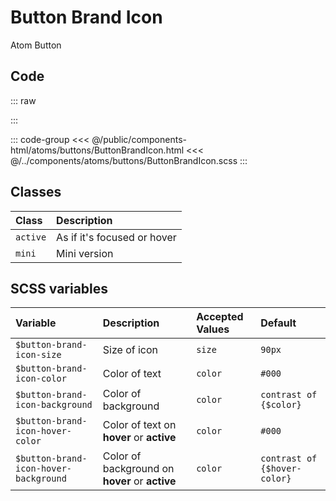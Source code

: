 # Button Brand Icon 
<Badge type="tip">Atom</Badge> <Badge type="info">Button</Badge>

## Code

::: raw
<div class="dev-section">
    <!--@include: ../../public/components-html/atoms/buttons/ButtonBrandIcon.html -->
</div>
:::

::: code-group
<<< @/public/components-html/atoms/buttons/ButtonBrandIcon.html
<<< @/../components/atoms/buttons/ButtonBrandIcon.scss
:::


## Classes

| Class      | Description                   |
|:-----------|:------------------------------|
| `active`   | As if it's focused or hover   |
| `mini`     | Mini version                  |

## SCSS variables

| Variable                              | Description                                    | Accepted Values | Default                      |
|:--------------------------------------|:-----------------------------------------------|:----------------|:-----------------------------|
| `$button-brand-icon-size`             | Size of icon                                   | `size`          | `90px`                       |
| `$button-brand-icon-color`            | Color of text                                  | `color`         | `#000`                       |
| `$button-brand-icon-background`       | Color of background                            | `color`         | `contrast of {$color}`       |
| `$button-brand-icon-hover-color`      | Color of text on **hover** or **active**       | `color`         | `#000`                       |
| `$button-brand-icon-hover-background` | Color of background on **hover** or **active** | `color`         | `contrast of {$hover-color}` |

<style lang="scss">
@import "docs/theme.scss";

$button-brand-icon-background: $primary-color;
$button-brand-icon-color: $secondary-color;
$button-brand-icon-hover-background: $secondary-color;
$button-brand-icon-hover-color: $primary-color;

@import "components/atoms/buttons/ButtonBrandIcon.scss";
</style>